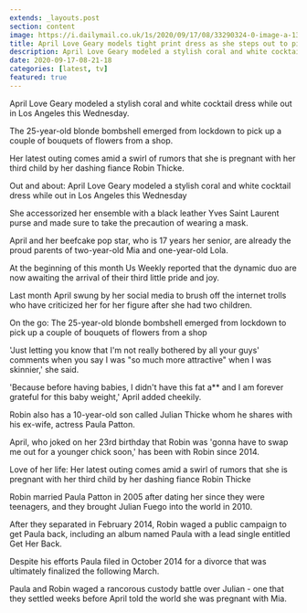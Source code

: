 ```yaml
---
extends: _layouts.post
section: content
image: https://i.dailymail.co.uk/1s/2020/09/17/08/33290324-0-image-a-138_1600326286949.jpg 
title: April Love Geary models tight print dress as she steps out to pick up flowers amid pregnancy rumors 
description: April Love Geary modeled a stylish coral and white cocktail dress while out in Los Angeles this Wednesday. The 25-year-old blonde emerged from lockdown to pick up a couple of bouquets. 
date: 2020-09-17-08-21-18 
categories: [latest, tv] 
featured: true 
--- 
```

April Love Geary modeled a stylish coral and white cocktail dress while out in Los Angeles this Wednesday.

The 25-year-old blonde bombshell emerged from lockdown to pick up a couple of bouquets of flowers from a shop.

Her latest outing comes amid a swirl of rumors that she is pregnant with her third child by her dashing fiance Robin Thicke.

Out and about: April Love Geary modeled a stylish coral and white cocktail dress while out in Los Angeles this Wednesday

She accessorized her ensemble with a black leather Yves Saint Laurent purse and made sure to take the precaution of wearing a mask.

April and her beefcake pop star, who is 17 years her senior, are already the proud parents of two-year-old Mia and one-year-old Lola.

 At the beginning of this month Us Weekly reported that the dynamic duo are now awaiting the arrival of their third little pride and joy.

Last month April swung by her social media to brush off the internet trolls who have criticized her for her figure after she had two children. 

On the go: The 25-year-old blonde bombshell emerged from lockdown to pick up a couple of bouquets of flowers from a shop

'Just letting you know that I'm not really bothered by all your guys' comments when you say I was "so much more attractive" when I was skinnier,' she said.

'Because before having babies, I didn't have this fat a** and I am forever grateful for this baby weight,' April added cheekily. 

Robin also has a 10-year-old son called Julian Thicke whom he shares with his ex-wife, actress Paula Patton. 

April, who joked on her 23rd birthday that Robin was 'gonna have to swap me out for a younger chick soon,' has been with Robin since 2014.

Love of her life: Her latest outing comes amid a swirl of rumors that she is pregnant with her third child by her dashing fiance Robin Thicke

Robin married Paula Patton in 2005 after dating her since they were teenagers, and they brought Julian Fuego into the world in 2010.

After they separated in February 2014, Robin waged a public campaign to get Paula back, including an album named Paula with a lead single entitled Get Her Back.

Despite his efforts Paula filed in October 2014 for a divorce that was ultimately finalized the following March.

Paula and Robin waged a rancorous custody battle over Julian - one that they settled weeks before April told the world she was pregnant with Mia.

